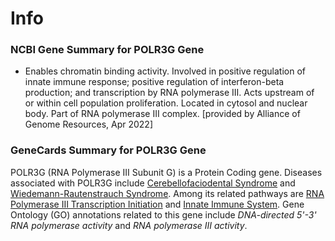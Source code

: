 # Info
### NCBI Gene Summary for POLR3G Gene

[](https://www.ncbi.nlm.nih.gov/gene/10622)

- Enables chromatin binding activity. Involved in positive regulation of innate immune response; positive regulation of interferon-beta production; and transcription by RNA polymerase III. Acts upstream of or within cell population proliferation. Located in cytosol and nuclear body. Part of RNA polymerase III complex. [provided by Alliance of Genome Resources, Apr 2022]
    

### GeneCards Summary for POLR3G Gene

POLR3G (RNA Polymerase III Subunit G) is a Protein Coding gene. Diseases associated with POLR3G include [Cerebellofaciodental Syndrome](http://www.malacards.org/card/cerebellofaciodental_syndrome "See Cerebellofaciodental Syndrome at MalaCards") and [Wiedemann-Rautenstrauch Syndrome](http://www.malacards.org/card/wiedemann_rautenstrauch_syndrome "See Wiedemann-Rautenstrauch Syndrome at MalaCards"). Among its related pathways are [RNA Polymerase III Transcription Initiation](https://pathcards.genecards.org/card/rna_polymerase_iii_transcription_initiation "See RNA Polymerase III Transcription Initiation at Pathcards") and [Innate Immune System](https://pathcards.genecards.org/card/innate_immune_system "See Innate Immune System at Pathcards"). Gene Ontology (GO) annotations related to this gene include _DNA-directed 5'-3' RNA polymerase activity_ and _RNA polymerase III activity_.